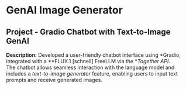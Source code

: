 # GenAI Image Generator

## Project - Gradio Chatbot with Text-to-Image GenAI
**Description:**
Developed a user-friendly chatbot interface using *Gradio, integrated with a **FLUX.1 [schnell] FreeLLM via the **Together API*.  
The chatbot allows seamless interaction with the language model and includes a *text-to-image generator* feature, enabling users to input text prompts and receive generated images.
